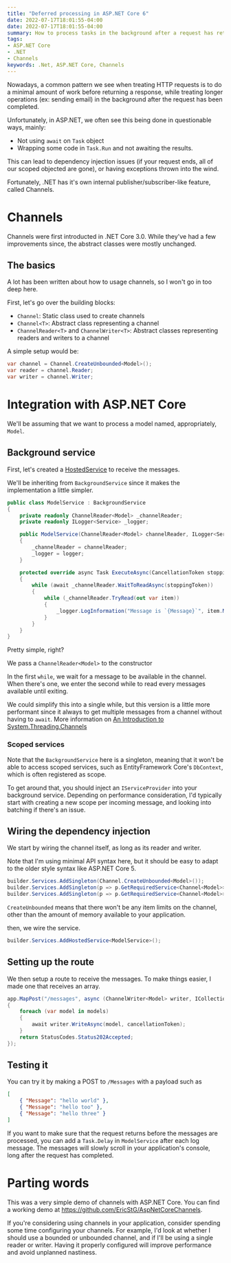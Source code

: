```yaml
---
title: "Deferred processing in ASP.NET Core 6"
date: 2022-07-17T18:01:55-04:00
date: 2022-07-17T18:01:55-04:00
summary: How to process tasks in the background after a request has returned in ASP.NET Core 6
tags:
- ASP.NET Core
- .NET
- Channels
keywords: .Net, ASP.NET Core, Channels
---
```


Nowadays, a common pattern we see when treating HTTP requests is to do a minimal amount of work before returning a response, while treating longer operations (ex: sending email) in the background after the request has been completed.

Unfortunately, in ASP.NET, we often see this being done in questionable ways, mainly: 
- Not using `await` on `Task` object
- Wrapping some code in `Task.Run` and not awaiting the results.

This can lead to dependency injection issues (if your request ends, all of our scoped objected are gone), or having exceptions thrown into the wind.

Fortunately, .NET has it's own internal publisher/subscriber-like feature, called Channels.

# Channels

Channels were first introducted in .NET Core 3.0. While they've had a few improvements since, the abstract classes were mostly unchanged.

## The basics

A lot has been written about how to usage channels, so I won't go in too deep here.

First, let's go over the building blocks:
- `Channel`: Static class used to create channels
- `Channel<T>`: Abstract class representing a channel
- `ChannelReader<T>` and `ChannelWriter<T>`: Abstract classes representing readers and writers to a channel

A simple setup would be:

```csharp
var channel = Channel.CreateUnbounded<Model>();
var reader = channel.Reader;
var writer = channel.Writer;
```

# Integration with ASP.NET Core

We'll be assuming that we want to process a model named, appropriately, `Model`.

## Background service

First, let's created a [HostedService](https://docs.microsoft.com/en-us/aspnet/core/fundamentals/host/hosted-services?view=aspnetcore-6.0&tabs=visual-studio) to receive the messages.

We'll be inheriting from `BackgroundService` since it makes the implementation a little simpler.

```csharp
public class ModelService : BackgroundService
{
    private readonly ChannelReader<Model> _channelReader;
    private readonly ILogger<Service> _logger;

    public ModelService(ChannelReader<Model> channelReader, ILogger<Service> logger)
    {
        _channelReader = channelReader;
        _logger = logger;
    }

    protected override async Task ExecuteAsync(CancellationToken stoppingToken)
    {
        while (await _channelReader.WaitToReadAsync(stoppingToken))
        {
            while (_channelReader.TryRead(out var item))
            {
                _logger.LogInformation("Message is `{Message}`", item.Message);
            }
        }
    }
}
```

Pretty simple, right? 

We pass a `ChannelReader<Model>` to the constructor

In the first `while`, we wait for a message to be available in the channel. When there's one, we enter the second while to read every messages available until exiting.

We could simplify this into a single while, but this version is a little more performant since it always to get multiple messages from a channel without having to `await`. More information on [An Introduction to System.Threading.Channels](https://devblogs.microsoft.com/dotnet/an-introduction-to-system-threading-channels/)

### Scoped services

Note that the `BackgroundService` here is a singleton, meaning that it won't be able to access scoped services, such as EntityFramework Core's `DbContext`, which is often registered as scope.

To get around that, you should inject an `IServiceProvider` into your background service. Depending on performance consideration, I'd typically start with creating a new scope per incoming message, and looking into batching if there's an issue.

## Wiring the dependency injection

We start by wiring the channel itself, as long as its reader and writer.

Note that I'm using minimal API syntax here, but it should be easy to adapt to the older style syntax like ASP.NET Core 5.

```csharp
builder.Services.AddSingleton(Channel.CreateUnbounded<Model>());
builder.Services.AddSingleton(p => p.GetRequiredService<Channel<Model>>().Reader);
builder.Services.AddSingleton(p => p.GetRequiredService<Channel<Model>>().Writer);
```

`CreateUnbounded` means that there won't be any item limits on the channel, other than the amount of memory available to your application.

then, we wire the service.

```csharp
builder.Services.AddHostedService<ModelService>();
```

## Setting up the route

We then setup a route to receive the messages. To make things easier, I made one that receives an array.

```csharp
app.MapPost("/messages", async (ChannelWriter<Model> writer, ICollection<Model> models, CancellationToken cancellationToken) =>
{
    foreach (var model in models)
    {
        await writer.WriteAsync(model, cancellationToken);
    }
    return StatusCodes.Status202Accepted;
});
```

## Testing it

You can try it by making a POST to `/Messages` with a payload such as 

```json
[
    { "Message": "hello world" },
    { "Message": "hello too" },
    { "Message": "hello three" }
]
```

If you want to make sure that the request returns before the messages are processed, you can add a `Task.Delay` in `ModelService` after each log message. The messages will slowly scroll in your application's console, long after the request has completed.

# Parting words

This was a very simple demo of channels with ASP.NET Core. You can find a working demo at https://github.com/EricStG/AspNetCoreChannels.

If you're considering using channels in your application, consider spending some time configuring your channels. For example, I'd look at whether I should use a bounded or unbounded channel, and if I'll be using a single reader or writer. Having it properly configured will improve performance and avoid unplanned nastiness.
